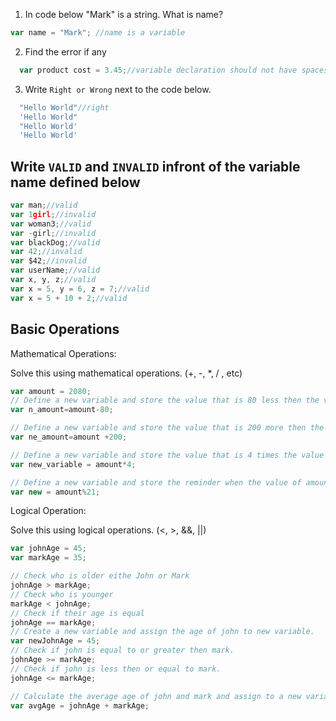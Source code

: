 1. In code below "Mark" is a string. What is name?

```js
var name = "Mark"; //name is a variable
```

2. Find the error if any

```js
  var product cost = 3.45;//variable declaration should not have spaces.
```

3. Write `Right or Wrong` next to the code below.

```js
  "Hello World"//right
  'Hello World"
  "Hello World'
  'Hello World'
```

## Write `VALID` and `INVALID` infront of the variable name defined below

```js
var man;//valid
var 1girl;//invalid
var woman3;//valid
var -girl;//invalid
var blackDog;//valid
var 42;//invalid
var $42;//invalid
var userName;//valid
var x, y, z;//valid
var x = 5, y = 6, z = 7;//valid
var x = 5 + 10 + 2;//valid
```

## Basic Operations

Mathematical Operations:

Solve this using mathematical operations. (+, -, \*, / , etc)

```js
var amount = 2080;
// Define a new variable and store the value that is 80 less then the value of amount.
var n_amount=amount-80;

// Define a new variable and store the value that is 200 more then the value of amount.
var ne_amount=amount +200;

// Define a new variable and store the value that is 4 times the value of amount.
var new_variable = amount*4;

// Define a new variable and store the reminder when the value of amount is  divided by 21.
var new = amount%21;
```

Logical Operation:

Solve this using logical operations. (<, >, &&, ||)

```js
var johnAge = 45;
var markAge = 35;

// Check who is older eithe John or Mark
johnAge > markAge;
// Check who is younger
markAge < johnAge;
// Check if their age is equal
johnAge == markAge;
// Create a new variable and assign the age of john to new variable.
var newJohnAge = 45;
// Check if john is equal to or greater then mark.
johnAge >= markAge;
// Check if john is less then or equal to mark.
johnAge <= markAge;

// Calculate the average age of john and mark and assign to a new variable.
var avgAge = johnAge + markAge;
```

